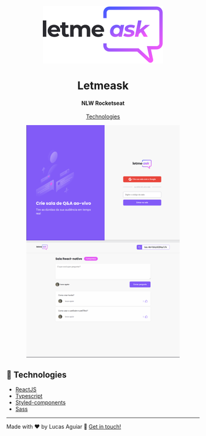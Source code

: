 <h1 align="center">
  <img src='src/assets/images/logo.svg' alt="Logo elements">
  <br />
  <br />
 Letmeask
</h1>

<h4 align="center">NLW Rocketseat</h4>

<p align="center">
  <a href="#rocket-technologies">Technologies</a>
</p>

<p align="center">
  <img src="src/assets/images/1.png" width="400" />
  <img src="src/assets/images/2.png" width="400" /> 
</p>


## :rocket: Technologies

- [ReactJS](https://pt-br.reactjs.org/)
- [Typescript](https://www.typescriptlang.org)
- [Styled-components](https://www.styled-components.com/)
- [Sass](https://sass-lang.com/)

---

Made with ♥ by Lucas Aguiar :wave: [Get in touch!](https://www.linkedin.com/in/lucasaguiiar)
